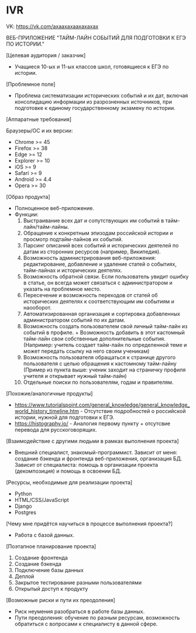 # IVR
VK: https://vk.com/axaaxaxaaxaxaxax

ВЕБ-ПРИЛОЖЕНИЕ "ТАЙМ-ЛАЙН СОБЫТИЙ ДЛЯ ПОДГОТОВКИ К ЕГЭ ПО ИСТОРИИ."

[Целевая аудитория / заказчик]
- Учащиеся 10-ых и 11-ых классов школ, готовящиеся к ЕГЭ по истории.

[Проблемное поле]
- Проблема систематизации исторических событий и их дат, включая консолидацию информации из разрозненных источников, при подготовке к единому государственному экзамену по истории. 

[Аппаратные требования]

  Браузеры/ОС и их версии:
  - Chrome >= 45
  - Firefox >= 38
  - Edge >= 12
  - Explorer >= 10
  - iOS >= 9
  - Safari >= 9
  - Android >= 4.4
  - Opera >= 30

[Образ продукта]
- Полноценное веб-приложение.
- Функции:
  1) Выстраивание всех дат и сопутствующих им событий в тайм-лайн/тайм-лайны.
  2) Обращение к конкретным эпизодам российской истории и просмотр подтайм-лайнов их событий.
  3) Парсинг описаний всех событий и исторических деятелей по датам из сторонних ресурсов (например, Википедия).
  4) Возможность администрирования веб-приложения: редактирование, добавление и удаление статей о событиях, тайм-лайнах и исторических деятелях.
  5) Возможность обратной связи. Если пользователь увидит ошибку в статье, он всегда может связаться с администратором и указать на проблемное место.
  6) Пересечение и возможность переходов от статей об исторических деятелях к соответствующим им событиям и наооборот.
  7) Автоматизированная организация и сортировка добавленных администратором событий по их датам.
  8) Возможность создать пользователем свой личный тайм-лайн из событий в профиле. + Возможность добавить в этот кастомный тайм-лайн свои собственные дополнительные события. (Например: учитель создает тайм-лайн по определенной теме и может передать ссылку на него своим ученикам)
  9) Возможность пользователя обращаться к странице другого пользователя с целью обращения к кастомному тайм-лайну (Пример из пункта выше: ученик заходит на страничку профиля учителя и открывает нужный тайм-лайн)
  10) Отдельные поиски по пользователям, годам и правителям.

[Похожие/аналогичные продукты]
- https://www.tutorialspoint.com/general_knowledge/general_knowledge_world_history_timeline.htm - Отсутствие подробностей о российской истории, нужной для подготовки к ЕГЭ.
- https://histography.io/ - Аналогия первому пункту + отсутсвие перевода для русскоговорящих.

[Взаимодействие с другими людьми в рамках выполнения проекта]
- Внешний специалист, знакомый-программист. Зависит от меня: создание бэкенда и фронтенда веб-приложения, организация БД. Зависит от специалиста: помощь в организации проекта (декомпозиция) и помощь в освоении БД.

[Ресурсы, необходимые для реализации проекта]
- Python
- HTML/CSS/JavaScript
- Django
- Postgres

[Чему мне придётся научиться в процессе выполнения проекта?]
- Работа с базой данных.

[Поэтапное планирование проекта]
  1) Создание фронтенда 
  2) Создание бэкенда
  3) Подключение базы данных
  4) Деплой
  5) Закрытое тестирование разными пользователями
  6) Открытый доступ к продукту 
 
[Возможные риски и пути их преодоления]
- Риск неумения разобраться в работе базы данных. 
- Пути преодоления: обучение по разным ресурсам, возможность обратиться с вопросами к специалисту в данной сфере.

